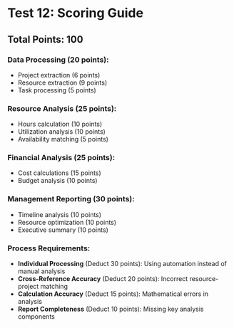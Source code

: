 # Test 12: Scoring Guide

## Total Points: 100

### Data Processing (20 points):
- Project extraction (6 points)
- Resource extraction (9 points) 
- Task processing (5 points)

### Resource Analysis (25 points):
- Hours calculation (10 points)
- Utilization analysis (10 points)
- Availability matching (5 points)

### Financial Analysis (25 points):
- Cost calculations (15 points)
- Budget analysis (10 points)

### Management Reporting (30 points):
- Timeline analysis (10 points)
- Resource optimization (10 points)
- Executive summary (10 points)

### Process Requirements:
- **Individual Processing** (Deduct 30 points): Using automation instead of manual analysis
- **Cross-Reference Accuracy** (Deduct 20 points): Incorrect resource-project matching
- **Calculation Accuracy** (Deduct 15 points): Mathematical errors in analysis
- **Report Completeness** (Deduct 10 points): Missing key analysis components